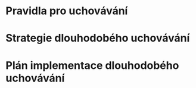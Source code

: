 
# Pravidla pro uchovávání

# Strategie dlouhodobého uchovávání 

# Plán implementace dlouhodobého uchovávání
